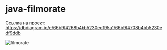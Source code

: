 # java-filmorate

Ссылка на проект: https://dbdiagram.io/e/66b9f4268b4bb5230edf95a1/66b9f4708b4bb5230edf9ddb

![filmorate](https://github.com/user-attachments/assets/e2562a27-1a7f-42bc-824b-69ff2ae82adb)
